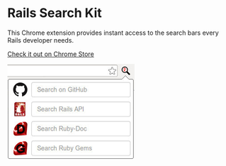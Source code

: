 Rails Search Kit
================

This Chrome extension provides instant access to the search bars every Rails developer needs.

<a href="https://chrome.google.com/webstore/detail/rails-search-kit/mbffhkcblmeaokcipfiockenaijcoikg" target="_blank">Check it out on Chrome Store</a>

![Alt text](/images/view.jpg "Preview")
